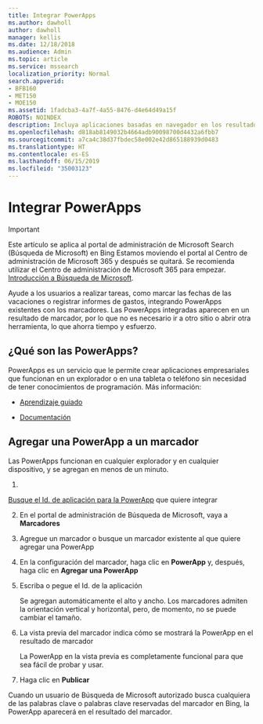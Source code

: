 ```yaml
---
title: Integrar PowerApps
ms.author: dawholl
author: dawholl
manager: kellis
ms.date: 12/18/2018
ms.audience: Admin
ms.topic: article
ms.service: mssearch
localization_priority: Normal
search.appverid:
- BFB160
- MET150
- MOE150
ms.assetid: 1fadcba3-4a7f-4a55-8476-d4e64d49a15f
ROBOTS: NOINDEX
description: Incluya aplicaciones basadas en navegador en los resultados de marcadores de Búsqueda de Microsoft
ms.openlocfilehash: d818ab8149032b4664adb90098700d4432a6fbb7
ms.sourcegitcommit: a7ca4c38d37fbdec58e002e42d865188939d0483
ms.translationtype: HT
ms.contentlocale: es-ES
ms.lasthandoff: 06/15/2019
ms.locfileid: "35003123"
---
```

# <a name="integrate-powerapps"></a>Integrar PowerApps

> [!IMPORTANT]
> Este artículo se aplica al portal de administración de Microsoft Search (Búsqueda de Microsoft) en Bing Estamos moviendo el portal al Centro de administración de Microsoft 365 y después se quitará. Se recomienda utilizar el Centro de administración de Microsoft 365 para empezar. [Introducción a Búsqueda de Microsoft](overview-microsoft-search.md).
    
Ayude a los usuarios a realizar tareas, como marcar las fechas de las vacaciones o registrar informes de gastos, integrando PowerApps existentes con los marcadores. Las PowerApps integradas aparecen en un resultado de marcador, por lo que no es necesario ir a otro sitio o abrir otra herramienta, lo que ahorra tiempo y esfuerzo.
  
## <a name="what-are-powerapps"></a>¿Qué son las PowerApps?

PowerApps es un servicio que le permite crear aplicaciones empresariales que funcionan en un explorador o en una tableta o teléfono sin necesidad de tener conocimientos de programación. Más información:
  
- 
  [Aprendizaje guiado](https://docs.microsoft.com/es-ES/learn/browse/?products=powerapps)
    
- 
  [Documentación](https://docs.microsoft.com/es-ES/powerapps/)
    
## <a name="add-a-powerapp-to-a-bookmark"></a>Agregar una PowerApp a un marcador

Las PowerApps funcionan en cualquier explorador y en cualquier dispositivo, y se agregan en menos de un minuto.
  
1. 
  [Busque el Id. de aplicación para la PowerApp](https://docs.microsoft.com/es-ES/powerapps/maker/canvas-apps/get-sessionid#get-an-app-id) que quiere integrar 
    
2. En el portal de administración de Búsqueda de Microsoft, vaya a **Marcadores**
    
3. Agregue un marcador o busque un marcador existente al que quiere agregar una PowerApp
    
4. En la configuración del marcador, haga clic en **PowerApp** y, después, haga clic en **Agregar una PowerApp**
    
5. Escriba o pegue el Id. de la aplicación
    
    Se agregan automáticamente el alto y ancho. Los marcadores admiten la orientación vertical y horizontal, pero, de momento, no se puede cambiar el tamaño.
    
6. La vista previa del marcador indica cómo se mostrará la PowerApp en el resultado de marcador
    
    La PowerApp en la vista previa es completamente funcional para que sea fácil de probar y usar.
    
7. Haga clic en **Publicar**
    
Cuando un usuario de Búsqueda de Microsoft autorizado busca cualquiera de las palabras clave o palabras clave reservadas del marcador en Bing, la PowerApp aparecerá en el resultado del marcador.
